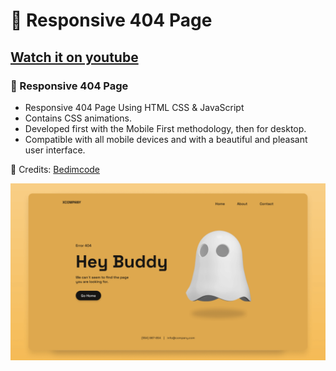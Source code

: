 # 👻 Responsive 404 Page
## [Watch it on youtube](https://youtu.be/WG2l4ER3_Qc)
### 👻 Responsive 404 Page

- Responsive 404 Page Using HTML CSS & JavaScript
- Contains CSS animations.
- Developed first with the Mobile First methodology, then for desktop.
- Compatible with all mobile devices and with a beautiful and pleasant user interface.

💙 Credits:  [Bedimcode](https://www.youtube.com/c/Bedimcode)

![preview img](./preview.png)
